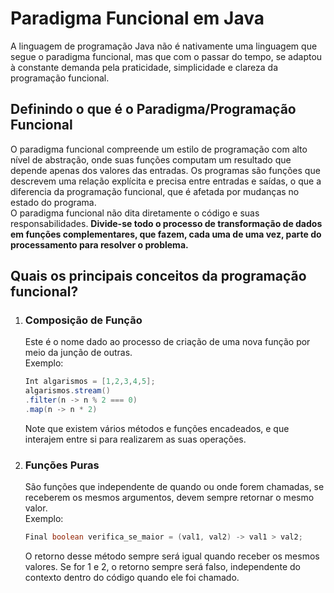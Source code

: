 # Paradigma Funcional em Java
A linguagem de programação Java não é nativamente uma linguagem que segue o paradigma funcional, mas que com o passar do tempo, se adaptou à constante demanda pela praticidade, simplicidade e clareza da programação funcional.

## Definindo o que é o Paradigma/Programação Funcional 

O paradigma funcional compreende um estilo de programação com alto nível de abstração, onde suas funções computam um resultado que depende apenas dos valores das entradas. Os programas são funções que descrevem uma relação explícita e precisa entre entradas e saídas, o que a diferencia da programação funcional, que é afetada por mudanças no estado do programa. <br>
O paradigma funcional não dita diretamente o código e suas responsabilidades. **Divide-se todo o processo de transformação de dados em funções complementares, que fazem, cada uma de uma vez, parte do processamento para resolver o problema.**

## Quais os principais conceitos da programação funcional?
1. ### Composição de Função
   Este é o nome dado ao processo de criação de uma nova função por meio da junção de outras.<br> 
   Exemplo: <br> 
   
   ``` Java
   Int algarismos = [1,2,3,4,5];
   algarismos.stream()
   .filter(n -> n % 2 === 0)
   .map(n -> n * 2)
   ```
   Note que existem vários métodos e funções encadeados, e que interajem entre si para realizarem as suas operações.
2. ### Funções Puras
   São funções que independente de quando ou onde forem chamadas, se receberem os mesmos argumentos, devem sempre retornar o mesmo valor.<br> 
   Exemplo:<br> 
   ``` Java
   Final boolean verifica_se_maior = (val1, val2) -> val1 > val2; 
   ```
   O retorno desse método sempre será igual quando receber os mesmos valores. Se for 1 e 2, o retorno sempre será falso, independente do contexto dentro do código quando ele foi chamado.